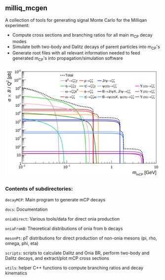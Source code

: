 ## milliq_mcgen

A collection of tools for generating signal Monte Carlo for the Milliqan experiment:
* Compute cross sections and branching ratios for all main m<sub>CP</sub> decay modes
* Simulate both two-body and Dalitz decays of parent particles into m<sub>CP</sub>'s
* Generate root files with all relevant information needed to feed generated m<sub>CP</sub>'s into propagation/simulation software

<p align="center"><a href="./scripts/plot_xsecs/mcp_xsec.pdf">
<img src="./scripts/plot_xsecs/mcp_xsec.png" alt="plot of mCP cross sections" width="700"/>
</a></p>

### Contents of subdirectories:

`decayMCP`: Main program to generate mCP decays

`docs`: Documentation

`oniaDirect`: Various tools/data for direct onia production

`oniaFromB`: Theoretical distributions of onia from b decays

`mesonPt`: pT distributions for direct production of non-onia mesons (pi, rho, omega, phi, eta)

`scripts`: scripts to calculate Dalitz and Onia BR, perform two-body and Dalitz decays, and extract/plot mCP cross sections

`utils`: helper C++ functions to compute branching ratios and decay kinematics
